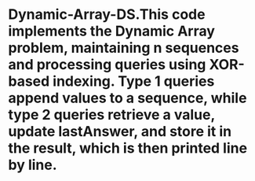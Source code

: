 # Dynamic-Array-DS.This code implements the Dynamic Array problem, maintaining n sequences and processing queries using XOR-based indexing. Type 1 queries append values to a sequence, while type 2 queries retrieve a value, update lastAnswer, and store it in the result, which is then printed line by line.
